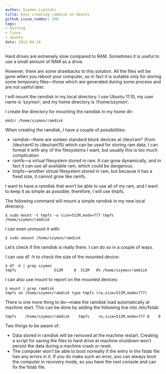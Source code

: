 ```yaml
---
author: Szymon Lipiński
title: Easy creating ramdisk on Ubuntu
github_issue_number: 590
tags:
- hosting
- linux
- ubuntu
date: 2012-04-16
---
```


Hard drives are extremely slow compared to RAM. Sometimes it is useful to use a small amount of RAM as a drive.

However, there are some drawbacks to this solution. All the files will be gone when you reboot your computer, so in fact it is suitable only for storing some temporary files—​those which are generated during some process and are not useful later.

I will mount the ramdisk in my local directory. I use Ubuntu 11.10, my user name is ‘szymon’, and my home directory is ‘/home/szymon’.

I create the directory for mounting the ramdisk in my home dir:

```nohighlight
mkdir /home/szymon/ramdisk
```

When creating the ramdisk, I have a couple of possibilities:

- ramdisk—​there are sixteen standard block devices at /dev/ram* (from /dev/ram0 to /dev/ram15) which can be used for storing ram data. I can format it with any of the filesystems I want, but usually this is too much complication
- ramfs—​a virtual filesystem stored in ram. It can grow dynamically, and in fact it can use all available ram, which could be dangerous.
- tmpfs—​another virtual filesystem stored in ram, but because it has a fixed size, it cannot grow like ramfs.

I want to have a ramdisk that won’t be able to use all of my ram, and I want to keep it as simple as possible; therefore, I will use tmpfs.

The following command will mount a simple ramdisk in my new local directory.

```nohighlight
$ sudo mount -t tmpfs -o size=512M,mode=777 tmpfs
/home/szymon/ramdisk
```

I can even unmount it with:

```nohighlight
$ sudo umount /home/szymon/ramdisk
```

Let’s check if the ramdisk is really there. I can do so in a couple of ways.

I can use df -h to check the size of the mounted device:

```nohighlight
$ df -h | grep szymon
tmpfs                 512M     0  512M   0% /home/szymon/ramdisk
```

I can also use mount to report on the mounted devices:

```nohighlight
$ mount | grep ramdisk
tmpfs on /home/szymon/ramdisk type tmpfs (rw,size=512M,mode=777)
```

There is one more thing to do—​make the ramdisk load automatically at machine start. This can be done by adding the following line into /etc/fstab:

```nohighlight
tmpfs    /home/szymon/ramdisk    tmpfs    rw,size=512M,mode=777 0    0
```

Two things to be aware of:

- Data stored in ramdisk will be removed at the machine restart. Creating a script for saving the files to hard drive at machine shutdown won’t persist the data during a machine crash or reset.
- The computer won’t be able to boot normally if the entry in the fstab file has any errors in it. If you do make such an error, you can always boot the computer in recovery mode, so you have the root console and can fix the fstab file.
